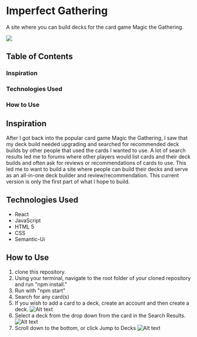 # Imperfect Gathering
A site where you can build decks for the card game Magic the Gathering.

![](https://github.com/aks2258/mtg_project_frontend/blob/main/src/images/Home.png)

## Table of Contents ##
### Inspiration
### Technologies Used
### How to Use

## Inspiration
After I got back into the popular card game Magic the Gathering, I saw that my deck build needed upgrading and searched for recommended deck builds by other people that used the cards I wanted to use. A lot of search results led me to forums where other players would list cards and their deck builds and often ask for reviews or recommendations of cards to use. This led me to want to build a site where people can build their decks and serve as an all-in-one deck builder and review/recommendation. This current version is only the first part of what I hope to build.

## Technologies Used
- React
- JavaScript
- HTML 5
- CSS
- Semantic-Ui

## How to Use
1. clone this repository.
2. Using your terminal, navigate to the root folder of your cloned repository and run "npm install."
4. Run with "npm start"
5. Search for any card(s)
6. If you wish to add a card to a deck, create an account and then create a deck.
![Alt text](https://github.com/aks2258/mtg_project_frontend/blob/main/src/images/Search_Results.png)
7. Select a deck from the drop down from the card in the Search Results.
![Alt text](https://github.com/aks2258/mtg_project_frontend/blob/main/src/images/Search_Results.png)
8. Scroll down to the bottom, or click Jump to Decks
![Alt text](https://github.com/aks2258/mtg_project_frontend/blob/main/src/images/User_Decks.png)
